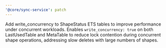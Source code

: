 ```yaml
---
'@core/sync-service': patch
---
```


Add write_concurrency to ShapeStatus ETS tables to improve performance under concurrent workloads. Enables `write_concurrency: true` on both LastUsedTable and MetaTable to reduce lock contention during concurrent shape operations, addressing slow deletes with large numbers of shapes.
